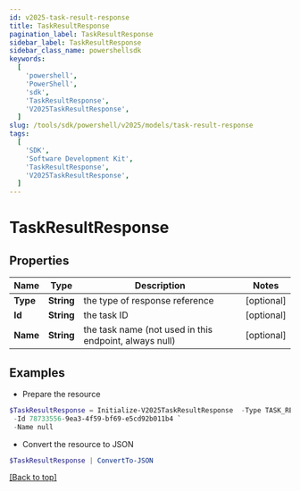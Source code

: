 ```yaml
---
id: v2025-task-result-response
title: TaskResultResponse
pagination_label: TaskResultResponse
sidebar_label: TaskResultResponse
sidebar_class_name: powershellsdk
keywords:
  [
    'powershell',
    'PowerShell',
    'sdk',
    'TaskResultResponse',
    'V2025TaskResultResponse',
  ]
slug: /tools/sdk/powershell/v2025/models/task-result-response
tags:
  [
    'SDK',
    'Software Development Kit',
    'TaskResultResponse',
    'V2025TaskResultResponse',
  ]
---
```


# TaskResultResponse

## Properties

| Name | Type | Description | Notes |
| --- | --- | --- | --- |
| **Type** | **String** | the type of response reference | [optional] |
| **Id** | **String** | the task ID | [optional] |
| **Name** | **String** | the task name (not used in this endpoint, always null) | [optional] |

## Examples

- Prepare the resource

```powershell
$TaskResultResponse = Initialize-V2025TaskResultResponse  -Type TASK_RESULT `
 -Id 78733556-9ea3-4f59-bf69-e5cd92b011b4 `
 -Name null
```

- Convert the resource to JSON

```powershell
$TaskResultResponse | ConvertTo-JSON
```

[[Back to top]](#)
